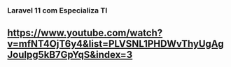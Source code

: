 ### Laravel 11 com Especializa TI
## https://www.youtube.com/watch?v=mfNT4OjT6y4&list=PLVSNL1PHDWvThyUgAgJoulpg5kB7GpYqS&index=3
